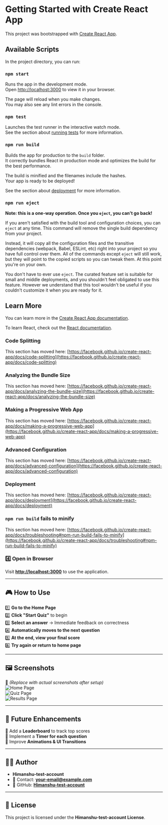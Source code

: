 # Getting Started with Create React App

This project was bootstrapped with [Create React App](https://github.com/facebook/create-react-app).

## Available Scripts

In the project directory, you can run:

### `npm start`

Runs the app in the development mode.\
Open [http://localhost:3000](http://localhost:3000) to view it in your browser.

The page will reload when you make changes.\
You may also see any lint errors in the console.

### `npm test`

Launches the test runner in the interactive watch mode.\
See the section about [running tests](https://facebook.github.io/create-react-app/docs/running-tests) for more information.

### `npm run build`

Builds the app for production to the `build` folder.\
It correctly bundles React in production mode and optimizes the build for the best performance.

The build is minified and the filenames include the hashes.\
Your app is ready to be deployed!

See the section about [deployment](https://facebook.github.io/create-react-app/docs/deployment) for more information.

### `npm run eject`

**Note: this is a one-way operation. Once you `eject`, you can't go back!**

If you aren't satisfied with the build tool and configuration choices, you can `eject` at any time. This command will remove the single build dependency from your project.

Instead, it will copy all the configuration files and the transitive dependencies (webpack, Babel, ESLint, etc) right into your project so you have full control over them. All of the commands except `eject` will still work, but they will point to the copied scripts so you can tweak them. At this point you're on your own.

You don't have to ever use `eject`. The curated feature set is suitable for small and middle deployments, and you shouldn't feel obligated to use this feature. However we understand that this tool wouldn't be useful if you couldn't customize it when you are ready for it.

## Learn More

You can learn more in the [Create React App documentation](https://facebook.github.io/create-react-app/docs/getting-started).

To learn React, check out the [React documentation](https://reactjs.org/).

### Code Splitting

This section has moved here: [https://facebook.github.io/create-react-app/docs/code-splitting](https://facebook.github.io/create-react-app/docs/code-splitting)

### Analyzing the Bundle Size

This section has moved here: [https://facebook.github.io/create-react-app/docs/analyzing-the-bundle-size](https://facebook.github.io/create-react-app/docs/analyzing-the-bundle-size)

### Making a Progressive Web App

This section has moved here: [https://facebook.github.io/create-react-app/docs/making-a-progressive-web-app](https://facebook.github.io/create-react-app/docs/making-a-progressive-web-app)

### Advanced Configuration

This section has moved here: [https://facebook.github.io/create-react-app/docs/advanced-configuration](https://facebook.github.io/create-react-app/docs/advanced-configuration)

### Deployment

This section has moved here: [https://facebook.github.io/create-react-app/docs/deployment](https://facebook.github.io/create-react-app/docs/deployment)

### `npm run build` fails to minify

This section has moved here: [https://facebook.github.io/create-react-app/docs/troubleshooting#npm-run-build-fails-to-minify](https://facebook.github.io/create-react-app/docs/troubleshooting#npm-run-build-fails-to-minify)


### **4️⃣ Open in Browser**
Visit **[http://localhost:3000](http://localhost:3000)** to use the application.

---

## 🎮 How to Use
1️⃣ **Go to the Home Page**  
2️⃣ **Click "Start Quiz"** to begin  
3️⃣ **Select an answer** → Immediate feedback on correctness  
4️⃣ **Automatically moves to the next question**  
5️⃣ **At the end, view your final score**  
6️⃣ **Try again or return to home page**  

---

## 🖼 Screenshots
📌 *(Replace with actual screenshots after setup)*  
![Home Page](screenshots/homepage.png)  
![Quiz Page](screenshots/quizpage.png)  
![Results Page](screenshots/resultspage.png)  

---

## 🎯 Future Enhancements
🔹 Add a **Leaderboard** to track top scores  
🔹 Implement a **Timer for each question**  
🔹 Improve **Animations & UI Transitions**  

---

## 👨‍💻 Author
- **Himanshu-test-account**  
- 📧 Contact: **your-email@example.com**  
- 🔗 GitHub: **[Himanshu-test-account](https://github.com/Himanshu-test-account)**  

---

## 📜 License
This project is licensed under the **Himanshu-test-account License**.
